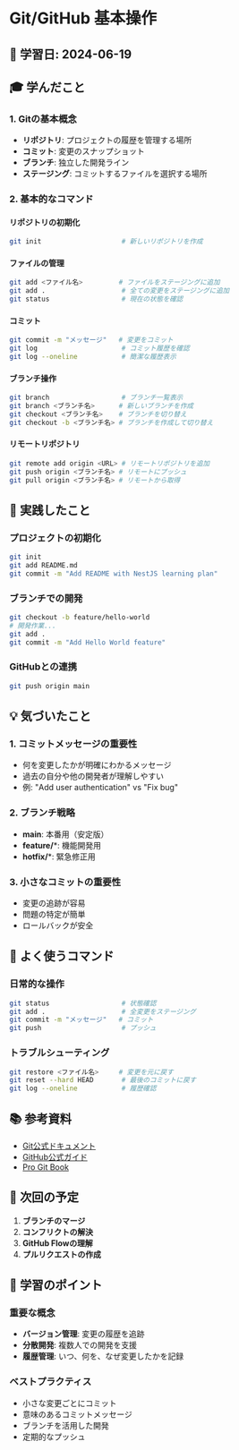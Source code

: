 # Git/GitHub 基本操作

## 📅 学習日: 2024-06-19

## 🎓 学んだこと

### 1. Gitの基本概念
- **リポジトリ**: プロジェクトの履歴を管理する場所
- **コミット**: 変更のスナップショット
- **ブランチ**: 独立した開発ライン
- **ステージング**: コミットするファイルを選択する場所

### 2. 基本的なコマンド

#### リポジトリの初期化
```bash
git init                    # 新しいリポジトリを作成
```

#### ファイルの管理
```bash
git add <ファイル名>         # ファイルをステージングに追加
git add .                   # 全ての変更をステージングに追加
git status                  # 現在の状態を確認
```

#### コミット
```bash
git commit -m "メッセージ"   # 変更をコミット
git log                     # コミット履歴を確認
git log --oneline           # 簡潔な履歴表示
```

#### ブランチ操作
```bash
git branch                  # ブランチ一覧表示
git branch <ブランチ名>      # 新しいブランチを作成
git checkout <ブランチ名>    # ブランチを切り替え
git checkout -b <ブランチ名> # ブランチを作成して切り替え
```

#### リモートリポジトリ
```bash
git remote add origin <URL> # リモートリポジトリを追加
git push origin <ブランチ名> # リモートにプッシュ
git pull origin <ブランチ名> # リモートから取得
```

## 🚀 実践したこと

### プロジェクトの初期化
```bash
git init
git add README.md
git commit -m "Add README with NestJS learning plan"
```

### ブランチでの開発
```bash
git checkout -b feature/hello-world
# 開発作業...
git add .
git commit -m "Add Hello World feature"
```

### GitHubとの連携
```bash
git push origin main
```

## 💡 気づいたこと

### 1. コミットメッセージの重要性
- 何を変更したかが明確にわかるメッセージ
- 過去の自分や他の開発者が理解しやすい
- 例: "Add user authentication" vs "Fix bug"

### 2. ブランチ戦略
- **main**: 本番用（安定版）
- **feature/***: 機能開発用
- **hotfix/***: 緊急修正用

### 3. 小さなコミットの重要性
- 変更の追跡が容易
- 問題の特定が簡単
- ロールバックが安全

## 🔧 よく使うコマンド

### 日常的な操作
```bash
git status                  # 状態確認
git add .                   # 全変更をステージング
git commit -m "メッセージ"   # コミット
git push                    # プッシュ
```

### トラブルシューティング
```bash
git restore <ファイル名>     # 変更を元に戻す
git reset --hard HEAD       # 最後のコミットに戻す
git log --oneline           # 履歴確認
```

## 📚 参考資料

- [Git公式ドキュメント](https://git-scm.com/doc)
- [GitHub公式ガイド](https://guides.github.com/)
- [Pro Git Book](https://git-scm.com/book/ja/v2)

## 📝 次回の予定

1. **ブランチのマージ**
2. **コンフリクトの解決**
3. **GitHub Flowの理解**
4. **プルリクエストの作成**

## 🎯 学習のポイント

### 重要な概念
- **バージョン管理**: 変更の履歴を追跡
- **分散開発**: 複数人での開発を支援
- **履歴管理**: いつ、何を、なぜ変更したかを記録

### ベストプラクティス
- 小さな変更ごとにコミット
- 意味のあるコミットメッセージ
- ブランチを活用した開発
- 定期的なプッシュ 